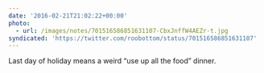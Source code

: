 ```yaml
---
date: '2016-02-21T21:02:22+00:00'
photo:
  - url: /images/notes/701516586851631107-CbxJnffW4AEZr-t.jpg
syndicated: 'https://twitter.com/roobottom/status/701516586851631107'
---
```

Last day of holiday means a weird “use up all the food” dinner. 
